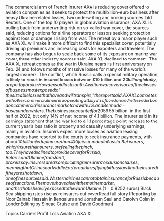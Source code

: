 The commercial arm of French insurer AXA is reducing cover offered to aviation companies as it seeks to protect the multibillion-euro business after heavy Ukraine-related losses, two underwriting and broking sources told Reuters.
One of the top 10 players in global aviation insurance, AXA XL is pulling back from underwriting risk on so-called war cover, the sources said, reducing options for airline operators or lessors seeking protection against loss or damage arising from war.
The retreat by a major player such as AXA XL will make it more difficult to find this specialist cover, potentially driving up premiums and increasing costs for exporters and travelers.
The company has also begun to scale back some of its exposure on marine war cover, three other industry sources said.
AXA XL declined to comment.
The AXA XL retreat comes as the war in Ukraine nears its first anniversary on Feb. 24 and follows months of massive losses for many of the world’s largest insurers.
The conflict, which Russia calls a special military operation, is likely to result in insured losses between $10 billion and $20 billion globally, a report by broker Howden said last month.
Aviation war cover is one of the classes of business most exposed to “the sizeable losses that have and will transpire,” the report said.
AXA XL competes with other commercial insurers operating at Lloyd’s of London and in the wider London commercial insurance market and with U.S. and Bermuda-based underwriters.
The business accounted for 20% of AXA’s group revenue of 55.1 billion euros ($59.55 billion) in the first half of 2022, but only 14% of net income of 4.1 billion.
The insurer said in its earnings statement that the war led to a 1.1 percentage point increase to the current year’s loss ratio in property and casualty underlying earnings, mainly in aviation.
Insurers expect more losses as aviation leasing companies have resorted to the courts to seek insurance payments, with about $10 billion tied up in more than 400 jets stranded in Russia.
Reinsurers, which insure the insurers, are feeling the pinch, too. They have declined to provide cover for Russia, Belarus and Ukraine from Jan. 1, brokers say.
Insurers are also replicating reinsurers’ exclusion clauses, meaning that Chinese or Middle Eastern airlines flying to Russia will not be insured if they are shot down, one of the sources said. Western airlines cannot obtain insurance for Russia because of sanctions.
The moves have also hit the marine market, another that is heavily exposed to the war in Ukraine.
($1 = 0.9252 euros)
Black Sea shipping rates rise as reinsurers cut coverRead full story
(Reporting by Noor Zainab Hussain in Bengaluru and Jonathan Saul and Carolyn Cohn in LondonEditing by Sinead Cruise and David Goodman)

Topics
Carriers
Profit Loss
Aviation
AXA XL
